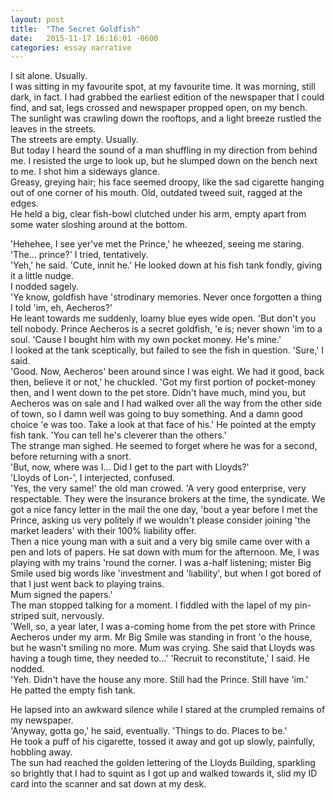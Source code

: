 ```yaml
---
layout: post
title:  "The Secret Goldfish"
date:   2015-11-17 16:16:01 -0600
categories: essay narrative
---
```


I sit alone. Usually.  
I was sitting in my favourite spot, at my favourite time. It was morning, still dark, in fact. I had grabbed the earliest edition of the newspaper that I could find, and sat, legs crossed and newspaper propped open, on my bench. The sunlight was crawling down the rooftops, and a light breeze rustled the leaves in the streets.  
The streets are empty. Usually.  
But today I heard the sound of a man shuffling in my direction from behind me. I resisted the urge to look up, but he slumped down on the bench next to me. I shot him a sideways glance.  
Greasy, greying hair; his face seemed droopy, like the sad cigarette hanging out of one corner of his mouth. Old, outdated tweed suit, ragged at the edges.  
He held a big, clear fish-bowl clutched under his arm, empty apart from some water sloshing around at the bottom.  

'Hehehee, I see yer've met the Prince,' he wheezed, seeing me staring.  
'The… prince?' I tried, tentatively.  
'Yeh,' he said. 'Cute, innit he.' He looked down at his fish tank fondly, giving it a little nudge.  
I nodded sagely.  
'Ye know, goldfish have 'strodinary memories. Never once forgotten a thing I told 'im, eh,  Aecheros?'  
He leant towards me suddenly, loamy blue eyes wide open. 'But don't you tell nobody. Prince Aecheros is a secret goldfish, 'e is; never shown 'im to a soul. 'Cause I bought him with my own pocket money. He's mine.'  
I looked at the tank sceptically, but failed to see the fish in question. 'Sure,' I said.  
'Good. Now, Aecheros' been around since I was eight. We had it good, back then, believe it or not,' he chuckled. 'Got my first portion of pocket-money then, and I went down to the pet store. Didn't have much, mind you, but Aecheros was on sale and I had walked over all the way from the other side of town, so I damn well was going to buy something. And a damn good choice 'e was too. Take a look at that face of his.' He pointed at the empty fish tank. 'You can tell he's cleverer than the others.'  
The strange man sighed. He seemed to forget where he was for a second, before returning with a snort.  
'But, now, where was I… Did I get to the part with Lloyds?'  
'Lloyds of Lon-', I interjected, confused.  
'Yes, the very same!' the old man crowed. 'A very good enterprise, very respectable. They were the insurance brokers at the time, the syndicate. We got a nice fancy letter in the mail the one day, 'bout a year before I met the Prince, asking us very politely if we wouldn't please consider joining 'the market leaders' with their 100% liability offer.  
Then a nice young man with a suit and a very big smile came over with a pen and lots of papers. He sat down with mum for the afternoon.
Me, I was playing with my trains 'round the corner. I was a-half listening; mister Big Smile used big words like 'investment and 'liability', but when I got bored of that I just went back to playing trains.  
Mum signed the papers.'  
The man stopped talking for a moment. I fiddled with the lapel of my pin-striped suit, nervously.  
'Well, so, a year later, I was a-coming home from the pet store with Prince Aecheros under my arm. Mr Big Smile was standing in front 'o the house, but he wasn't smiling no more. Mum was crying. She said that Lloyds was having a tough time, they needed to…'
'Recruit to reconstitute,' I said. He nodded.  
'Yeh. Didn't have the house any more. Still had the Prince. Still have 'im.'  
He patted the empty fish tank.  

He lapsed into an awkward silence while I stared at the crumpled remains of my newspaper.  
'Anyway, gotta go,' he said, eventually. 'Things to do. Places to be.'  
He took a puff of his cigarette, tossed it away and got up slowly, painfully, hobbling away.  
The sun had reached the golden lettering of the Lloyds Building, sparkling so brightly that I had to squint as I got up and walked towards it, slid my ID card into the scanner and sat down at my desk.  
